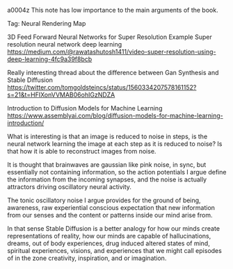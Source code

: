 a0004z This note has low importance to the main arguments of the book.

Tag: Neural Rendering Map

3D Feed Forward Neural Networks for Super Resolution Example
Super resolution neural network deep learning
https://medium.com/@rawatashutosh1411/video-super-resolution-using-deep-learning-4fc9a39f8bcb

Really interesting thread about the difference between Gan Synthesis and Stable Diffusion
https://twitter.com/tomgoldsteincs/status/1560334207578161152?s=21&t=HFIXonVVMAB06ohIGzNDZA

Introduction to Diffusion Models for Machine Learning
https://www.assemblyai.com/blog/diffusion-models-for-machine-learning-introduction/

What is interesting is that an image is reduced to noise in steps, is the neural network learning the image at each step as it is reduced to noise? Is that how it is able to reconstruct images from noise.

It is thought that brainwaves are gaussian like pink noise, in sync, but essentially not containing information, so the action potentials I argue define the information from the incoming synapses, and the noise is actually attractors driving oscillatory neural activity.

The tonic oscillatory noise I argue provides for the ground of being, awareness, raw experiential conscious expectation that new information from our senses and the content or patterns inside our mind arise from.

In that sense Stable Diffusion is a better analogy for how our minds create representations of reality, how our minds are capable of hallucinations, dreams, out of body experiences, drug induced altered states of mind, spiritual experiences, visions, and experiences that we might call episodes of in the zone creativity, inspiration, and or imagination.